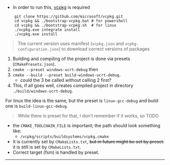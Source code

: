 - In order to run this, [vcpkg](https://learn.microsoft.com/en-us/vcpkg/get_started/get-started?pivots=shell-powershell) is required
```shell
    git clone https://github.com/microsoft/vcpkg.git
    cd vcpkg && ./bootstrap-vcpkg.bat # for powershell
    cd vcpkg && ./bootstrap-vcpkg.sh  # for linux
    ./vcpkg.exe integrate install
    ./vcpkg.exe install
```
> The current version uses manifest (`vcpkg.json` and `vcpkg-configuration.json`) to download correct versions of packages

1.  Building and compiling of the project is done via presets (`CMakePresets.json`).
2. `cmake --preset windows-ucrt-debug` then
3. `cmake --build --preset build-windows-ucrt-debug`.
    - could the 3 be called without calling 2 first?
4. This, if all goes well, creates compiled project in directory `./build/windows-ucrt-debug`.

For linux the idea is the same, but the preset is `linux-gcc-debug` and build one is `build-linux-gcc-debug`.
> While there is preset for that, I don't remember if it works, so TODO


- the `CMAKE_TOOLCHAIN_FILE` is important; the path should look something like:
  - `/vcpkg/scripts/buildsystems/vcpkg.cmake` 
- It is currently set by `CMakeLists.txt`, ~~but in future might be set by preset.~~ it is still is set by `CMakeLists.txt`.
- Correct target (fsm) is handled by preset.

---

